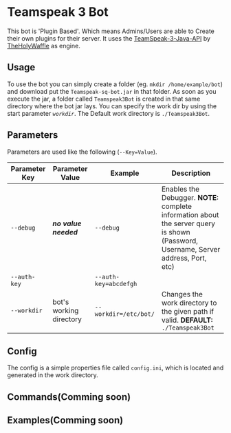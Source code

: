 # Teamspeak 3 Bot
This bot is 'Plugin Based'. Which means Admins/Users are able to Create their own plugins for their server. It uses the [TeamSpeak-3-Java-API](https://github.com/TheHolyWaffle/TeamSpeak-3-Java-API) by [TheHolyWaffle](https://github.com/TheHolyWaffle) as engine.

## Usage
To use the bot you can simply create a folder (eg. ```mkdir /home/example/bot```) and download put the ```Teamspeak-sq-bot.jar``` in that folder. As soon as you execute the jar, a folder called ```Teamspeak3Bot``` is created in that same directory where the bot jar lays.
You can specify the work dir by using the start parameter *```workdir```*. The Default work directory is ```./Teamspeak3Bot```.

## Parameters
Parameters are used like the following (```--Key=Value```).

| Parameter Key | Parameter Value | Example | Description |
| --- | --- | --- | --- |
|```--debug```| ***no value needed*** | ```--debug``` | Enables the Debugger. **NOTE:** complete information about the server query is shown (Password, Username, Server address, Port, etc)|
|```--auth-key```| | ```--auth-key=abcdefgh```| |
|```--workdir```| bot's working directory | ```--workdir=/etc/bot/```| Changes the work directory to the given path if valid. **DEFAULT:** ```./Teamspeak3Bot``` | 

## Config
The config is a simple properties file called ```config.ini```, which is located and generated in the work directory.

## Commands(Comming soon)
## Examples(Comming soon)